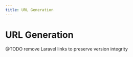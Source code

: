 ```yaml
---
title: URL Generation
---
```


# URL Generation

<div class="documentation__toc"></div>

@TODO remove Laravel links to preserve version integrity
